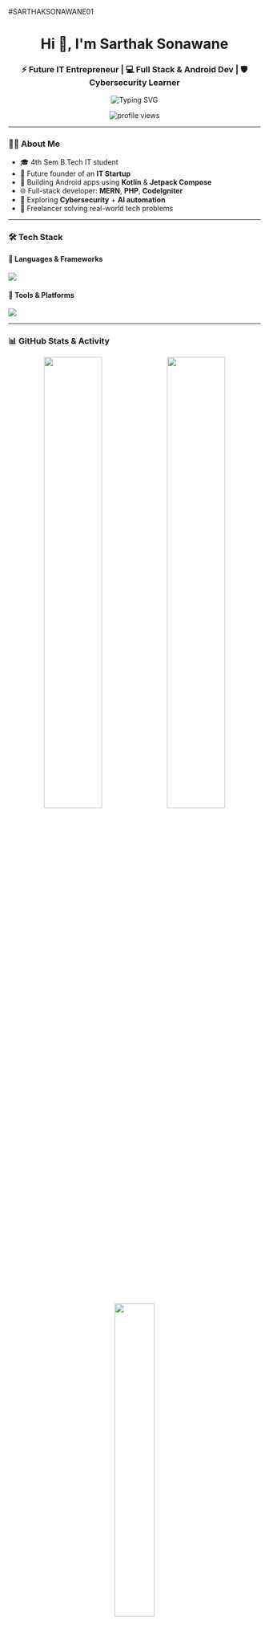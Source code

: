 #SARTHAKSONAWANE01 
<h1 align="center">Hi 👋, I'm Sarthak Sonawane</h1>
<h3 align="center">⚡ Future IT Entrepreneur | 💻 Full Stack & Android Dev | 🛡️ Cybersecurity Learner</h3>

<p align="center">
  <img src="https://readme-typing-svg.herokuapp.com?font=Fira+Code&pause=1000&color=FF6F61&center=true&width=435&lines=Tech+Explorer+%F0%9F%9A%80;Startup+Dreamer+%F0%9F%92%BC;Learning+Something+New+Every+Day+%F0%9F%93%9A" alt="Typing SVG" />
</p>

<p align="center">
  <img src="https://komarev.com/ghpvc/?username=sarthak-sonawane&label=Profile+Views&color=ff69b4&style=flat" alt="profile views" />
</p>

---

### 👨‍💻 About Me

- 🎓 4th Sem B.Tech IT student  
- 🚀 Future founder of an **IT Startup**  
- 📱 Building Android apps using **Kotlin** & **Jetpack Compose**  
- 🌐 Full-stack developer: **MERN**, **PHP**, **CodeIgniter**  
- 🔐 Exploring **Cybersecurity** + **AI automation**  
- 🎯 Freelancer solving real-world tech problems

---

### 🛠️ Tech Stack

#### 🚀 Languages & Frameworks
<p>
  <img src="https://skillicons.dev/icons?i=kotlin,java,js,html,css,php,cpp,c,mysql" />
</p>

#### 🧰 Tools & Platforms
<p>
  <img src="https://skillicons.dev/icons?i=androidstudio,react,nodejs,git,github,vscode,firebase,codeigniter" />
</p>

---

### 📊 GitHub Stats & Activity

<p align="center">
  <img src="https://github-readme-stats.vercel.app/api?username=SARTHAKSONAWANE01&show_icons=true&theme=tokyonight&hide_border=true&count_private=true" width="48%" />
 <img src="https://github-readme-streak-stats.herokuapp.com?user=SARTHAKSONAWANE01&theme=tokyonight&hide_border=true" width="48%" />
</p>

<p align="center">
  <img src="https://github-readme-stats.vercel.app/api/top-langs/?username=SARTHAKSONAWANE01&layout=compact&theme=tokyonight&hide_border=true" width="40%" />
</p>

---

### ⚡ GitHub Contributions

<p align="center">
  <img src="https://github-profile-summary-cards.vercel.app/api/cards/profile-details?username=SARTHAKSONAWANE01&theme=tokyonight" />
</p>

<p align="center">
  <img src="https://github-readme-activity-graph.vercel.app/graph?username=SARTHAKSONAWANE01&bg_color=1a1b27&color=9f9f9f&line=ff6f61&point=ffffff&area=true&hide_border=true" />
</p>

---

### 🌱 Currently Learning

- 💼 Freelancing & client work  
- 🤖 AI tools & OpenAI API  
- 🧑‍🎨 UI/UX + TailwindCSS  
- 🧱 Backend APIs (Node.js + MongoDB)  
- 🔐 Ethical Hacking & Linux lab work

---

### 🚀 Featured Projects *(Coming Soon)*

| 🚧 Project | 💻 Stack | 🧩 Description |
|-----------|----------|----------------|
| **🎵 Music App** | Kotlin + Firebase | Playlist-based offline player |
| **🛒 Supermarket Website** | PHP + MySQL + Bootstrap | Real-world shopping cart |
| **🧠 AI Study Assistant** | JS + OpenAI API | Smart flashcards & summaries |
| **📅 Task Manager** | MERN Stack | Auth + CRUD dashboard app |

---

### 🤝 Let's Connect

<p>
  <a href="mailto:youremail@example.com"><img src="https://img.shields.io/badge/Email-D14836?style=for-the-badge&logo=gmail&logoColor=white" /></a>
  <a href="https://www.linkedin.com/in/YOUR-LINKEDIN"><img src="https://img.shields.io/badge/LinkedIn-blue?style=for-the-badge&logo=linkedin&logoColor=white" /></a>
  <a href="https://yourportfolio.com"><img src="https://img.shields.io/badge/Portfolio-000?style=for-the-badge&logo=firefox-browser&logoColor=white" /></a>
</p>

---

<p align="center">
  <img src="https://quotes-github-readme.vercel.app/api?type=horizontal&theme=radical" />
</p>

<p align="center">
  <b>“Think it. Build it. Scale it.”</b><br>
  <i>— Let's create something powerful together 🚀</i>
</p>
